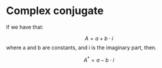 # Complex conjugate

If we have that:

$$
A = a+b\cdot i
$$
where a and b are constants, and i is the imaginary part, then.

$$
A^* = a - b \cdot i
$$
